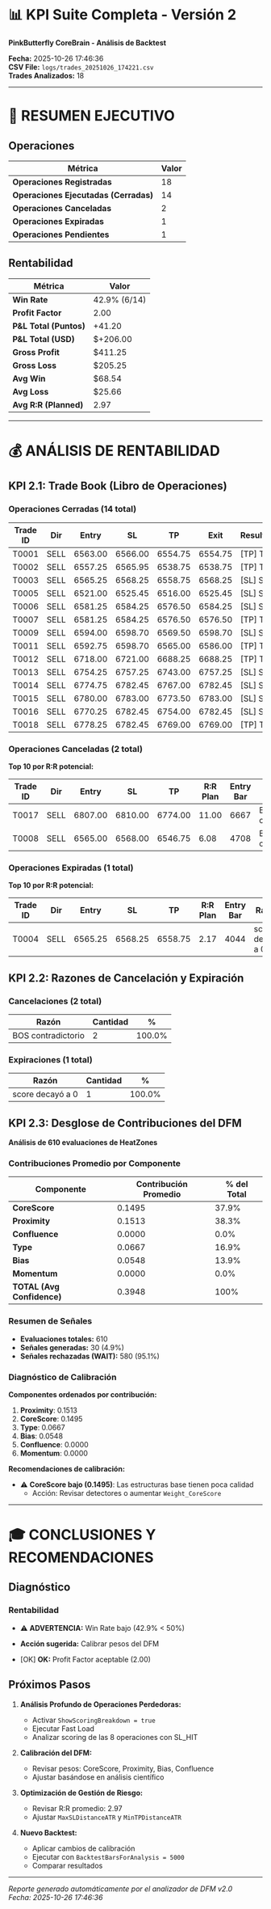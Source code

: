 # 📊 KPI Suite Completa - Versión 2
**PinkButterfly CoreBrain - Análisis de Backtest**

**Fecha:** 2025-10-26 17:46:36  
**CSV File:** `logs/trades_20251026_174221.csv`  
**Trades Analizados:** 18

---

# 🎯 RESUMEN EJECUTIVO

## Operaciones

| Métrica | Valor |
|---------|-------|
| **Operaciones Registradas** | 18 |
| **Operaciones Ejecutadas (Cerradas)** | 14 |
| **Operaciones Canceladas** | 2 |
| **Operaciones Expiradas** | 1 |
| **Operaciones Pendientes** | 1 |

## Rentabilidad

| Métrica | Valor |
|---------|-------|
| **Win Rate** | 42.9% (6/14) |
| **Profit Factor** | 2.00 |
| **P&L Total (Puntos)** | +41.20 |
| **P&L Total (USD)** | $+206.00 |
| **Gross Profit** | $411.25 |
| **Gross Loss** | $205.25 |
| **Avg Win** | $68.54 |
| **Avg Loss** | $25.66 |
| **Avg R:R (Planned)** | 2.97 |

---

# 💰 ANÁLISIS DE RENTABILIDAD

## KPI 2.1: Trade Book (Libro de Operaciones)

### Operaciones Cerradas (14 total)

| Trade ID | Dir | Entry | SL | TP | Exit | Resultado | P&L (pts) | P&L ($) | R:R Plan | Entry Bar | Exit Bar |
|----------|-----|-------|----|----|------|-----------|-----------|---------|----------|-----------|----------|
| T0001 | SELL | 6563.00 | 6566.00 | 6554.75 | 6554.75 | [TP] TP | +8.25 | $+41.25 | 2.75 | 3129 | 3140 |
| T0002 | SELL | 6557.25 | 6565.95 | 6538.75 | 6538.75 | [TP] TP | +18.50 | $+92.50 | 2.13 | 3915 | 3922 |
| T0003 | SELL | 6565.25 | 6568.25 | 6558.75 | 6568.25 | [SL] SL | -3.00 | $-15.00 | 2.17 | 4034 | 4037 |
| T0005 | SELL | 6521.00 | 6525.45 | 6516.00 | 6525.45 | [SL] SL | -4.45 | $-22.25 | 1.12 | 4428 | 4431 |
| T0006 | SELL | 6581.25 | 6584.25 | 6576.50 | 6584.25 | [SL] SL | -3.00 | $-15.00 | 1.58 | 4497 | 4503 |
| T0007 | SELL | 6581.25 | 6584.25 | 6576.50 | 6576.50 | [TP] TP | +4.75 | $+23.75 | 1.58 | 4503 | 4516 |
| T0009 | SELL | 6594.00 | 6598.70 | 6569.50 | 6598.70 | [SL] SL | -4.70 | $-23.50 | 5.21 | 4757 | 4773 |
| T0011 | SELL | 6592.75 | 6598.70 | 6565.00 | 6586.00 | [TP] TP | +11.75 | $+58.75 | 4.66 | 4820 | 4821 |
| T0012 | SELL | 6718.00 | 6721.00 | 6688.25 | 6688.25 | [TP] TP | +29.75 | $+148.75 | 9.92 | 5332 | 5349 |
| T0013 | SELL | 6754.25 | 6757.25 | 6743.00 | 6757.25 | [SL] SL | -3.00 | $-15.00 | 3.75 | 6205 | 6207 |
| T0014 | SELL | 6774.75 | 6782.45 | 6767.00 | 6782.45 | [SL] SL | -7.70 | $-38.50 | 1.01 | 6315 | 6329 |
| T0015 | SELL | 6780.00 | 6783.00 | 6773.50 | 6783.00 | [SL] SL | -3.00 | $-15.00 | 2.17 | 6460 | 6462 |
| T0016 | SELL | 6770.25 | 6782.45 | 6754.00 | 6782.45 | [SL] SL | -12.20 | $-61.00 | 1.33 | 6620 | 6641 |
| T0018 | SELL | 6778.25 | 6782.45 | 6769.00 | 6769.00 | [TP] TP | +9.25 | $+46.25 | 2.20 | 6742 | 6744 |


### Operaciones Canceladas (2 total)

**Top 10 por R:R potencial:**

| Trade ID | Dir | Entry | SL | TP | R:R Plan | Entry Bar | Razón |
|----------|-----|-------|----|----|----------|-----------|-------|
| T0017 | SELL | 6807.00 | 6810.00 | 6774.00 | 11.00 | 6667 | BOS contradictorio |
| T0008 | SELL | 6565.00 | 6568.00 | 6546.75 | 6.08 | 4708 | BOS contradictorio |


### Operaciones Expiradas (1 total)

**Top 10 por R:R potencial:**

| Trade ID | Dir | Entry | SL | TP | R:R Plan | Entry Bar | Razón |
|----------|-----|-------|----|----|----------|-----------|-------|
| T0004 | SELL | 6565.25 | 6568.25 | 6558.75 | 2.17 | 4044 | score decayó a 0 |


## KPI 2.2: Razones de Cancelación y Expiración

### Cancelaciones (2 total)

| Razón | Cantidad | % |
|-------|----------|---|
| BOS contradictorio | 2 | 100.0% |


### Expiraciones (1 total)

| Razón | Cantidad | % |
|-------|----------|---|
| score decayó a 0 | 1 | 100.0% |




## KPI 2.3: Desglose de Contribuciones del DFM

**Análisis de 610 evaluaciones de HeatZones**

### Contribuciones Promedio por Componente

| Componente | Contribución Promedio | % del Total |
|------------|----------------------|-------------|
| **CoreScore** | 0.1495 | 37.9% |
| **Proximity** | 0.1513 | 38.3% |
| **Confluence** | 0.0000 | 0.0% |
| **Type** | 0.0667 | 16.9% |
| **Bias** | 0.0548 | 13.9% |
| **Momentum** | 0.0000 | 0.0% |
| **TOTAL (Avg Confidence)** | 0.3948 | 100% |

### Resumen de Señales

- **Evaluaciones totales:** 610
- **Señales generadas:** 30 (4.9%)
- **Señales rechazadas (WAIT):** 580 (95.1%)

### Diagnóstico de Calibración

**Componentes ordenados por contribución:**

1. **Proximity**: 0.1513
2. **CoreScore**: 0.1495
3. **Type**: 0.0667
4. **Bias**: 0.0548
5. **Confluence**: 0.0000
6. **Momentum**: 0.0000

**Recomendaciones de calibración:**

- ⚠️ **CoreScore bajo (0.1495)**: Las estructuras base tienen poca calidad
  - Acción: Revisar detectores o aumentar `Weight_CoreScore`

---

# 🎓 CONCLUSIONES Y RECOMENDACIONES

## Diagnóstico

### Rentabilidad

- ⚠️ **ADVERTENCIA:** Win Rate bajo (42.9% < 50%)
- **Acción sugerida:** Calibrar pesos del DFM

- [OK] **OK:** Profit Factor aceptable (2.00)


## Próximos Pasos

1. **Análisis Profundo de Operaciones Perdedoras:**
   - Activar `ShowScoringBreakdown = true`
   - Ejecutar Fast Load
   - Analizar scoring de las 8 operaciones con SL_HIT

2. **Calibración del DFM:**
   - Revisar pesos: CoreScore, Proximity, Bias, Confluence
   - Ajustar basándose en análisis científico

3. **Optimización de Gestión de Riesgo:**
   - Revisar R:R promedio: 2.97
   - Ajustar `MaxSLDistanceATR` y `MinTPDistanceATR`

4. **Nuevo Backtest:**
   - Aplicar cambios de calibración
   - Ejecutar con `BacktestBarsForAnalysis = 5000`
   - Comparar resultados

---

*Reporte generado automáticamente por el analizador de DFM v2.0*  
*Fecha: 2025-10-26 17:46:36*
